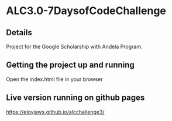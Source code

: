 
# ALC3.0-7DaysofCodeChallenge
## Details
Project for the Google Scholarship with Andela Program.

## Getting the project up and running

Open the index.html file in your browser

## Live version running on github pages
https://eloyjaws.github.io/alcchallenge3/
